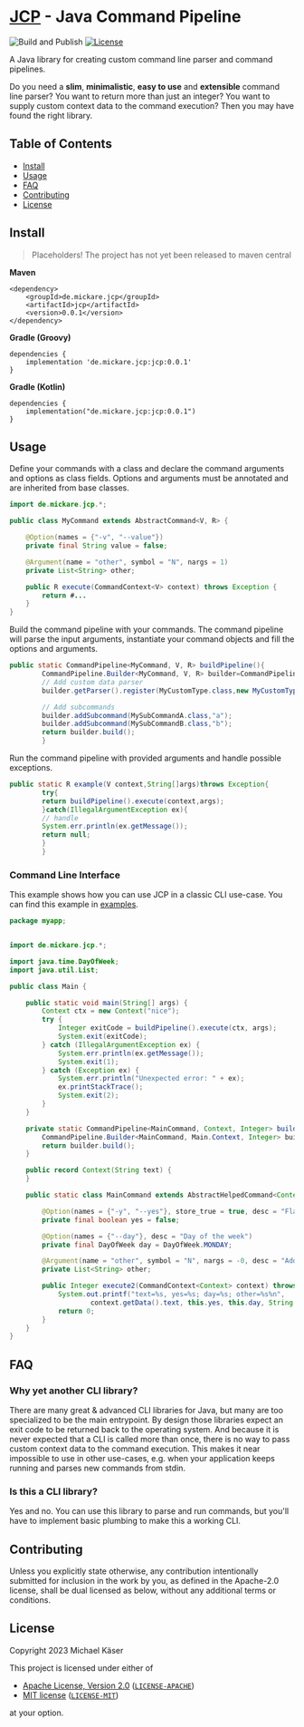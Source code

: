# [JCP](https://github.com/mickare/jcp) - Java Command Pipeline

![Build and Publish](https://github.com/mickare/jcp/actions/workflows/main.yml/badge.svg) [![License](https://img.shields.io/badge/license-MIT%2FApache--2.0-informational?style=flat-square)](COPYRIGHT.md)

A Java library for creating custom command line parser and command pipelines.

Do you need a **slim**, **minimalistic**, **easy to use** and **extensible** command line parser?
You want to return more than just an integer?
You want to supply custom context data to the command execution?
Then you may have found the right library.

## Table of Contents

- [Install](#install)
- [Usage](#usage)
- [FAQ](#faq)
- [Contributing](#contributing)
- [License](#license)


## Install

> Placeholders! The project has not yet been released to maven central

**Maven**

```
<dependency>
    <groupId>de.mickare.jcp</groupId>
    <artifactId>jcp</artifactId>
    <version>0.0.1</version>
</dependency>
```

**Gradle (Groovy)**

```
dependencies {
    implementation 'de.mickare.jcp:jcp:0.0.1'
}
```

**Gradle (Kotlin)**

```
dependencies {
    implementation("de.mickare.jcp:jcp:0.0.1")
}
```

## Usage

Define your commands with a class and declare the command arguments and options as class fields.
Options and arguments must be annotated and are inherited from base classes.

```java
import de.mickare.jcp.*;

public class MyCommand extends AbstractCommand<V, R> {

    @Option(names = {"-v", "--value"})
    private final String value = false;

    @Argument(name = "other", symbol = "N", nargs = 1)
    private List<String> other;

    public R execute(CommandContext<V> context) throws Exception {
        return #...
    }
}
```

Build the command pipeline with your commands.
The command pipeline will parse the input arguments, instantiate your command objects and fill the options and
arguments.

```java
public static CommandPipeline<MyCommand, V, R> buildPipeline(){
        CommandPipeline.Builder<MyCommand, V, R> builder=CommandPipeline.builder(MyCommand.class,"main");
        // Add custom data parser
        builder.getParser().register(MyCustomType.class,new MyCustomTypeParser());

        // Add subcommands
        builder.addSubcommand(MySubCommandA.class,"a");
        builder.addSubcommand(MySubCommandB.class,"b");
        return builder.build();
        }
```

Run the command pipeline with provided arguments and handle possible exceptions.

```java
public static R example(V context,String[]args)throws Exception{
        try{
        return buildPipeline().execute(context,args);
        }catch(IllegalArgumentException ex){
        // handle
        System.err.println(ex.getMessage());
        return null;
        }
        }
```

###

### Command Line Interface

This example shows how you can use JCP in a classic CLI use-case.
You can find this example in [examples](examples/ExampleCLI.java).

```java
package myapp;


import de.mickare.jcp.*;

import java.time.DayOfWeek;
import java.util.List;

public class Main {

    public static void main(String[] args) {
        Context ctx = new Context("nice");
        try {
            Integer exitCode = buildPipeline().execute(ctx, args);
            System.exit(exitCode);
        } catch (IllegalArgumentException ex) {
            System.err.println(ex.getMessage());
            System.exit(1);
        } catch (Exception ex) {
            System.err.println("Unexpected error: " + ex);
            ex.printStackTrace();
            System.exit(2);
        }
    }

    private static CommandPipeline<MainCommand, Context, Integer> buildPipeline() {
        CommandPipeline.Builder<MainCommand, Main.Context, Integer> builder = CommandPipeline.builder(MainCommand.class, "myapp");
        return builder.build();
    }

    public record Context(String text) {
    }

    public static class MainCommand extends AbstractHelpedCommand<Context, Integer> {

        @Option(names = {"-y", "--yes"}, store_true = true, desc = "Flag that stores true")
        private final boolean yes = false;

        @Option(names = {"--day"}, desc = "Day of the week")
        private final DayOfWeek day = DayOfWeek.MONDAY;

        @Argument(name = "other", symbol = "N", nargs = -0, desc = "Additional args")
        private List<String> other;

        public Integer execute2(CommandContext<Context> context) throws Exception {
            System.out.printf("text=%s, yes=%s; day=%s; other=%s%n",
                    context.getData().text, this.yes, this.day, String.join(",", this.other));
            return 0;
        }
    }
}
```

## FAQ

### Why yet another CLI library?

There are many great & advanced CLI libraries for Java, but many are too specialized to be the main entrypoint.
By design those libraries expect an exit code to be returned back to the operating system.
And because it is never expected that a CLI is called more than once, there is no way to pass custom context data to the
command execution.
This makes it near impossible to use in other use-cases, e.g. when your application keeps running and parses new
commands from stdin.

### Is this a CLI library?

Yes and no.
You can use this library to parse and run commands, but you'll have to implement basic plumbing to make this a working
CLI.

## Contributing

Unless you explicitly state otherwise, any contribution intentionally submitted
for inclusion in the work by you, as defined in the Apache-2.0 license, shall be
dual licensed as below, without any additional terms or conditions.

## License

Copyright 2023 Michael Käser

This project is licensed under either of

- [Apache License, Version 2.0](https://www.apache.org/licenses/LICENSE-2.0) ([`LICENSE-APACHE`](LICENSE-APACHE))
- [MIT license](https://opensource.org/licenses/MIT) ([`LICENSE-MIT`](LICENSE-MIT))

at your option.
